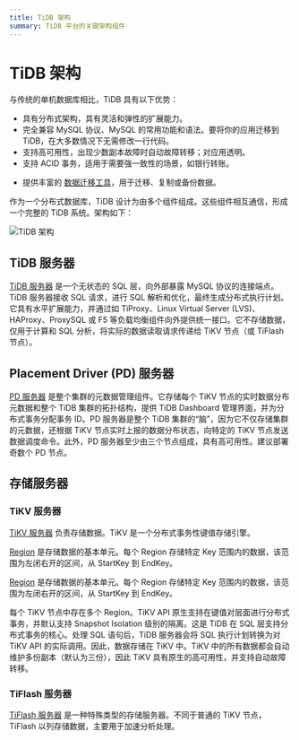 ```yaml
---
title: TiDB 架构
summary: TiDB 平台的关键架构组件
---
```


# TiDB 架构

与传统的单机数据库相比，TiDB 具有以下优势：

* 具有分布式架构，具有灵活和弹性的扩展能力。
* 完全兼容 MySQL 协议、MySQL 的常用功能和语法。要将你的应用迁移到 TiDB，在大多数情况下无需修改一行代码。
* 支持高可用性，出现少数副本故障时自动故障转移；对应用透明。
* 支持 ACID 事务，适用于需要强一致性的场景，如银行转账。

<CustomContent platform="tidb">

* 提供丰富的 [数据迁移工具](/migration-overview.md)，用于迁移、复制或备份数据。

</CustomContent>

作为一个分布式数据库，TiDB 设计为由多个组件组成。这些组件相互通信，形成一个完整的 TiDB 系统。架构如下：

![TiDB 架构](https://docs-download.pingcap.com/media/images/docs/tidb-architecture-v6.png)

## TiDB 服务器

[TiDB 服务器](/tidb-computing.md) 是一个无状态的 SQL 层，向外部暴露 MySQL 协议的连接端点。TiDB 服务器接收 SQL 请求，进行 SQL 解析和优化，最终生成分布式执行计划。它具有水平扩展能力，并通过如 TiProxy、Linux Virtual Server (LVS)、HAProxy、ProxySQL 或 F5 等负载均衡组件向外提供统一接口。它不存储数据，仅用于计算和 SQL 分析，将实际的数据读取请求传递给 TiKV 节点（或 TiFlash 节点）。

## Placement Driver (PD) 服务器

[PD 服务器](/tidb-scheduling.md) 是整个集群的元数据管理组件。它存储每个 TiKV 节点的实时数据分布元数据和整个 TiDB 集群的拓扑结构，提供 TiDB Dashboard 管理界面，并为分布式事务分配事务 ID。PD 服务器是整个 TiDB 集群的“脑”，因为它不仅存储集群的元数据，还根据 TiKV 节点实时上报的数据分布状态，向特定的 TiKV 节点发送数据调度命令。此外，PD 服务器至少由三个节点组成，具有高可用性。建议部署奇数个 PD 节点。

## 存储服务器

### TiKV 服务器

[TiKV 服务器](/tidb-storage.md) 负责存储数据。TiKV 是一个分布式事务性键值存储引擎。

<CustomContent platform="tidb">

[Region](/glossary.md#regionpeerraft-group) 是存储数据的基本单元。每个 Region 存储特定 Key 范围内的数据，该范围为左闭右开的区间，从 StartKey 到 EndKey。

</CustomContent>

<CustomContent platform="tidb-cloud">

[Region](/tidb-cloud/tidb-cloud-glossary.md#region) 是存储数据的基本单元。每个 Region 存储特定 Key 范围内的数据，该范围为左闭右开的区间，从 StartKey 到 EndKey。

</CustomContent>

每个 TiKV 节点中存在多个 Region。TiKV API 原生支持在键值对层面进行分布式事务，并默认支持 Snapshot Isolation 级别的隔离。这是 TiDB 在 SQL 层支持分布式事务的核心。处理 SQL 语句后，TiDB 服务器会将 SQL 执行计划转换为对 TiKV API 的实际调用。因此，数据存储在 TiKV 中。TiKV 中的所有数据都会自动维护多份副本（默认为三份），因此 TiKV 具有原生的高可用性，并支持自动故障转移。

### TiFlash 服务器

[TiFlash 服务器](/tiflash/tiflash-overview.md) 是一种特殊类型的存储服务器。不同于普通的 TiKV 节点，TiFlash 以列存储数据，主要用于加速分析处理。